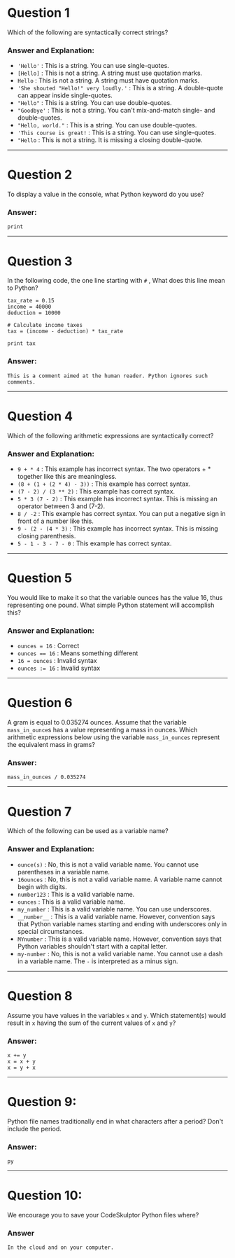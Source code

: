 # Question 1
  Which of the following are syntactically correct strings?  

### Answer and Explanation:  
* `'Hello'`                             : This is a string. You can use single-quotes.  
* `[Hello]`                             : This is not a string. A string must use quotation marks.  
* `Hello`                               : This is not a string. A string must have quotation marks.  
* `'She shouted "Hello!" very loudly.'` : This is a string. A double-quote can appear inside single-quotes.
* `"Hello"`                             : This is a string. You can use double-quotes.  
* `"Goodbye'`                           : This is not a string. You can't mix-and-match single- and double-quotes.  
* `"Hello, world."`                     : This is a string. You can use double-quotes.  
* `'This course is great!`              : This is a string. You can use single-quotes.  
* `"Hello`                              : This is not a string. It is missing a closing double-quote.

----
# Question 2
  To display a value in the console, what Python keyword do you use?  

### Answer:
    print

----
# Question 3
  In the following code, the one line starting with `#` , What does this line mean to Python?  

    tax_rate = 0.15  
    income = 40000  
    deduction = 10000  

    # Calculate income taxes  
    tax = (income - deduction) * tax_rate  

    print tax  

### Answer:
    This is a comment aimed at the human reader. Python ignores such comments.  

----
# Question 4
  Which of the following arithmetic expressions are syntactically correct?  

### Answer and Explanation:  
* `9 + * 4`                 : This example has incorrect syntax. The two operators + * together like this are meaningless.  
* `(8 + (1 + (2 * 4) - 3))` : This example has correct syntax.  
* `(7 - 2) / (3 ** 2)`      : This example has correct syntax.  
* `5 * 3 (7 - 2)`           : This example has incorrect syntax. This is missing an operator between 3 and (7-2).  
* `8 / -2`                  : This example has correct syntax. You can put a negative sign in front of a number like this.  
* `9 - (2 - (4 * 3)`        : This example has incorrect syntax. This is missing closing parenthesis.  
* `5 - 1 - 3 - 7 - 0`       : This example has correct syntax.  

----
# Question 5
  You would like to make it so that the variable ounces has the value 16, thus representing one pound. What simple Python statement will accomplish this?  

### Answer and Explanation:
* `ounces = 16`  : Correct  
* `ounces == 16` : Means something different  
* `16 = ounces`  : Invalid syntax  
* `ounces := 16` : Invalid syntax  

----
# Question 6
  A gram is equal to 0.035274 ounces. Assume that the variable `mass_in_ounce`s has a value representing a mass in ounces. Which arithmetic expressions below using the variable `mass_in_ounces` represent the equivalent mass in grams?  

### Answer:
    mass_in_ounces / 0.035274  

----
# Question 7
  Which of the following can be used as a variable name?  

### Answer and Explanation:
* `ounce(s)`   : No, this is not a valid variable name. You cannot use parentheses in a variable name.  
* `16ounces`   : No, this is not a valid variable name. A variable name cannot begin with digits.  
* `number123`  : This is a valid variable name.  
* `ounces`     : This is a valid variable name.  
* `my_number`  : This is a valid variable name. You can use underscores.  
* `__number__` : This is a valid variable name. However, convention says that Python variable names starting and ending with underscores                  only in special circumstances.  
* `MYnumber`   : This is a valid variable name. However, convention says that Python variables shouldn't start with a capital letter.  
* `my-number`  : No, this is not a valid variable name. You cannot use a dash in a variable name. The `-` is interpreted as a minus                      sign.  

----
# Question 8
  Assume you have values in the variables `x` and `y`. Which statement(s) would result in `x` having the sum of the current values of `x` and `y`?  

### Answer:
    x += y
    x = x + y  
    x = y + x  

----
# Question 9:
  Python file names traditionally end in what characters after a period? Don't include the period.  

### Answer:
    py  

----
# Question 10:
  We encourage you to save your CodeSkulptor Python files where?  

### Answer  
    In the cloud and on your computer.  
